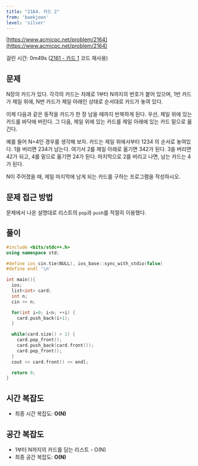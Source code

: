 ```yaml
---
title: "2164. 카드 2"
from: 'baekjoon'
level: 'silver'
---
```



[https://www.acmicpc.net/problem/2164](https://www.acmicpc.net/problem/2164)

걸린 시간: 0m49s ([2161 - 카드 1](./boj-2161) 코드 재사용)

## 문제 
N장의 카드가 있다. 각각의 카드는 차례로 1부터 N까지의 번호가 붙어 있으며, 1번 카드가 제일 위에, N번 카드가 제일 아래인 상태로 순서대로 카드가 놓여 있다.

이제 다음과 같은 동작을 카드가 한 장 남을 때까지 반복하게 된다. 우선, 제일 위에 있는 카드를 바닥에 버린다. 그 다음, 제일 위에 있는 카드를 제일 아래에 있는 카드 밑으로 옮긴다.

예를 들어 N=4인 경우를 생각해 보자. 카드는 제일 위에서부터 1234 의 순서로 놓여있다. 1을 버리면 234가 남는다. 여기서 2를 제일 아래로 옮기면 342가 된다. 3을 버리면 42가 되고, 4를 밑으로 옮기면 24가 된다. 마지막으로 2를 버리고 나면, 남는 카드는 4가 된다.

N이 주어졌을 때, 제일 마지막에 남게 되는 카드를 구하는 프로그램을 작성하시오.

## 문제 접근 방법  
문제에서 나온 설명대로 리스트의 `pop`과 `push`를 적절히 이용했다. 

## 풀이

```cpp
#include <bits/stdc++.h>
using namespace std;

#define ios cin.tie(NULL), ios_base::sync_with_stdio(false)
#define endl '\n'

int main(){
  ios; 
  list<int> card;
  int n;
  cin >> n;

  for(int i=0; i<n; ++i) {
    card.push_back(i+1);
  }

  while(card.size() > 1) {
    card.pop_front();
    card.push_back(card.front());
    card.pop_front();
  }
  cout << card.front() << endl;

  return 0;
}
```

## 시간 복잡도
- 최종 시간 복잡도: **O(N)**

## 공간 복잡도
- 1부터 N까지의 카드를 담는 리스트 - O(N)
- 최종 공간 복잡도: **O(N)**